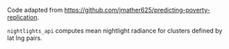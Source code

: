 Code adapted from https://github.com/jmather625/predicting-poverty-replication.

`nightlights_api` computes mean nightlight radiance for clusters defined by lat lng pairs.
